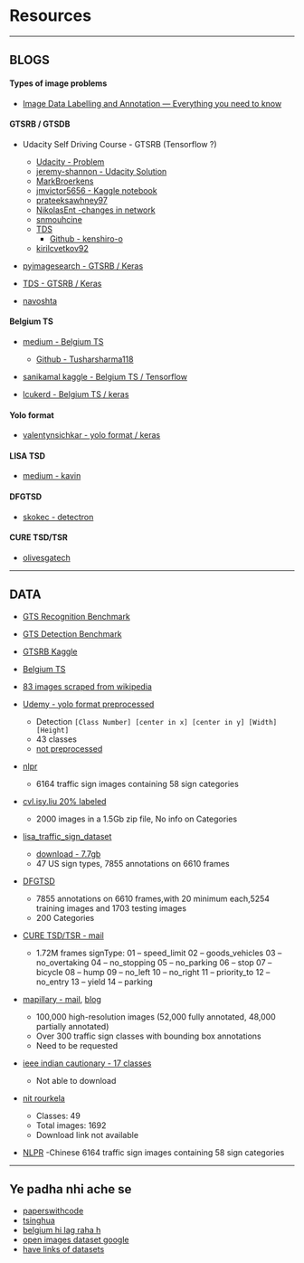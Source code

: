 # Resources
---

## BLOGS

#### Types of image problems
* [Image Data Labelling and Annotation — Everything you need to know](https://towardsdatascience.com/image-data-labelling-and-annotation-everything-you-need-to-know-86ede6c684b1)

#### GTSRB / GTSDB
* Udacity Self Driving Course - GTSRB (Tensorflow ?)
  * [Udacity - Problem](https://github.com/udacity/CarND-Traffic-Sign-Classifier-Project)
  * [jeremy-shannon - Udacity Solution](https://github.com/jeremy-shannon/CarND-Traffic-Sign-Classifier-Project)
  * [MarkBroerkens](https://github.com/MarkBroerkens/CarND-Traffic-Sign-Classifier-Project)
  * [jmvictor5656 - Kaggle notebook](https://www.kaggle.com/jmvictor5656/traffic-sign-classifier)
  * [prateeksawhney97](https://github.com/prateeksawhney97/Traffic-Sign-Classifier-Project-P3)
  * [NikolasEnt -changes in network](https://github.com/NikolasEnt/Traffic-Sign-Classifier)
  * [snmouhcine](https://github.com/snmouhcine/Traffic_Sign_Classifier_TensorFlow/tree/master/CarND-Traffic-Sign-Classifier-Project)
  * [TDS](https://towardsdatascience.com/recognizing-traffic-signs-with-over-98-accuracy-using-deep-learning-86737aedc2ab)
    * [Github - kenshiro-o](https://github.com/kenshiro-o/CarND-Traffic-Sign-Classifier-Project)
  * [kirilcvetkov92](https://github.com/kirilcvetkov92/Traffic-sign-classifier)

* [pyimagesearch - GTSRB / Keras](https://www.pyimagesearch.com/2019/11/04/traffic-sign-classification-with-keras-and-deep-learning/)
* [TDS - GTSRB / Keras](https://towardsdatascience.com/building-a-road-sign-classifier-in-keras-764df99fdd6a)
* [navoshta](https://github.com/navoshta/traffic-signs)

#### Belgium TS
* [medium - Belgium TS](https://medium.com/analytics-vidhya/a-traffic-sign-classifier-the-convolutional-neural-network-6948cea4075d)
  * [Github - Tusharsharma118](https://github.com/Tusharsharma118/Traffic-Signs-Classifiers)
  
* [sanikamal kaggle - Belgium TS / Tensorflow](https://www.kaggle.com/sanikamal/traffic-sign-recognition-with-tensorflow)
* [lcukerd - Belgium TS / keras](https://www.kaggle.com/lcukerd/traffic-sign-detector)

#### Yolo format
* [valentynsichkar - yolo format / keras](https://www.kaggle.com/valentynsichkar/traffic-signs-classification-with-cnn)

#### LISA TSD
* [medium - kavin](https://medium.com/@kavin.amutha.ssr/real-time-traffic-sign-detection-computer-vision-25b789787861)

#### DFGTSD
* [skokec - detectron](https://github.com/skokec/detectron-traffic-signs)

#### CURE TSD/TSR
* [olivesgatech](https://github.com/olivesgatech/CURE-TSD/)

---

## DATA

* [GTS Recognition Benchmark](http://benchmark.ini.rub.de/?section=gtsrb&subsection=dataset#Downloads)
* [GTS Detection Benchmark](http://benchmark.ini.rub.de/?section=gtsdb&subsection=dataset)
* [GTSRB Kaggle](https://www.kaggle.com/meowmeowmeowmeowmeow/gtsrb-german-traffic-sign/)
* [Belgium TS](https://btsd.ethz.ch/shareddata/)
* [83 images scraped from wikipedia](https://www.kaggle.com/shivamsinghal1012/traffic-sign-data-set)
* [Udemy - yolo format preprocessed](https://www.kaggle.com/valentynsichkar/traffic-signs-preprocessed)
  * Detection `[Class Number] [center in x] [center in y] [Width] [Height]`
  * 43 classes
  * [not preprocessed](https://www.kaggle.com/valentynsichkar/traffic-signs-dataset-in-yolo-format)

* [nlpr](http://www.nlpr.ia.ac.cn/pal/trafficdata/recognition.html)
  * 6164 traffic sign images containing 58 sign categories

* [cvl.isy.liu 20% labeled](https://www.cvl.isy.liu.se/research/datasets/traffic-signs-dataset/)
  * 2000 images in a 1.5Gb zip file, No info on Categories

* [lisa_traffic_sign_dataset](https://git-disl.github.io/GTDLBench/datasets/lisa_traffic_sign_dataset/)
  * [download - 7.7gb](http://cvrr.ucsd.edu/LISA/lisa-traffic-sign-dataset.html)
  * 47 US sign types, 7855 annotations on 6610 frames

* [DFGTSD](https://www.vicos.si/Downloads/DFGTSD)
  * 7855 annotations on 6610 frames,with 20 minimum each,5254 training images and 1703 testing images
  * 200 Categories

* [CURE TSD/TSR - mail](https://ieee-dataport.org/keywords/traffic-sign-dataset)
  * 1.72M frames signType: 01 – speed_limit 02 – goods_vehicles 03 – no_overtaking 04 – no_stopping 05 – no_parking 06 – stop 07 – bicycle 08 – hump 09 – no_left 10 – no_right 11 – priority_to 12 – no_entry 13 – yield 14 – parking
* [mapillary - mail](https://www.mapillary.com/dataset/trafficsign), [blog](https://blog.mapillary.com/update/2019/06/27/mapillary-traffic-sign-dataset.html)
  * 100,000 high-resolution images (52,000 fully annotated, 48,000 partially annotated)
  * Over 300 traffic sign classes with bounding box annotations
  * Need to be requested
* [ieee indian cautionary - 17 classes](https://ieee-dataport.org/documents/indian-cautionary-traffic-sign-data-set)
  * Not able to download
* [nit rourkela](https://nitrkl.ac.in/oldwebsite/Academic/Academic_Centers/Data_Computer_Vision.aspx)
  *  Classes: 49
  * Total images: 1692
  * Download link not available
* [NLPR](http://www.nlpr.ia.ac.cn/pal/trafficdata/recognition.html) -Chinese 6164 traffic sign images containing 58 sign categories

---

## Ye padha nhi ache se
* [paperswithcode](https://paperswithcode.com/task/traffic-sign-detection)
* [tsinghua](https://cg.cs.tsinghua.edu.cn/traffic-sign/)
* [belgium hi lag raha h](http://people.ee.ethz.ch/~timofter/traffic_signs/)
* [open images dataset google](https://storage.googleapis.com/openimages/web/visualizer/index.html?set=train&type=detection&c=%2Fm%2F01mqdt)
* [have links of datasets](https://link.springer.com/chapter/10.1007%2F978-981-15-4032-5_63)
